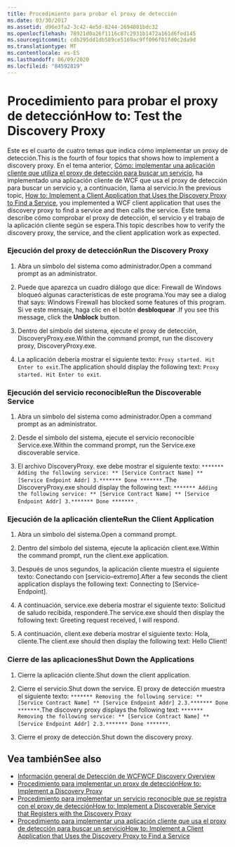 ```yaml
---
title: Procedimiento para probar el proxy de detección
ms.date: 03/30/2017
ms.assetid: d96e3fa2-3c42-4e5d-8244-2694081bdc32
ms.openlocfilehash: 78921d0a26f1116c87c2931b1472a161d6fed145
ms.sourcegitcommit: cdb295dd1db589ce5169ac9ff096f01fd0c2da9d
ms.translationtype: MT
ms.contentlocale: es-ES
ms.lasthandoff: 06/09/2020
ms.locfileid: "84592819"
---
```

# <a name="how-to-test-the-discovery-proxy"></a><span data-ttu-id="0483f-102">Procedimiento para probar el proxy de detección</span><span class="sxs-lookup"><span data-stu-id="0483f-102">How to: Test the Discovery Proxy</span></span>
<span data-ttu-id="0483f-103">Este es el cuarto de cuatro temas que indica cómo implementar un proxy de detección.</span><span class="sxs-lookup"><span data-stu-id="0483f-103">This is the fourth of four topics that shows how to implement a discovery proxy.</span></span> <span data-ttu-id="0483f-104">En el tema anterior, [Cómo: implementar una aplicación cliente que utiliza el proxy de detección para buscar un servicio](client-app-discovery-proxy-to-find-a-service.md), ha implementado una aplicación cliente de WCF que usa el proxy de detección para buscar un servicio y, a continuación, llama al servicio.</span><span class="sxs-lookup"><span data-stu-id="0483f-104">In the previous topic, [How to: Implement a Client Application that Uses the Discovery Proxy to Find a Service](client-app-discovery-proxy-to-find-a-service.md), you implemented a WCF client application that uses the discovery proxy to find a service and then calls the service.</span></span> <span data-ttu-id="0483f-105">Este tema describe cómo comprobar el proxy de detección, el servicio y el trabajo de la aplicación cliente según se espera.</span><span class="sxs-lookup"><span data-stu-id="0483f-105">This topic describes how to verify the discovery proxy, the service, and the client application work as expected.</span></span>  
  
### <a name="run-the-discovery-proxy"></a><span data-ttu-id="0483f-106">Ejecución del proxy de detección</span><span class="sxs-lookup"><span data-stu-id="0483f-106">Run the Discovery Proxy</span></span>  
  
1. <span data-ttu-id="0483f-107">Abra un símbolo del sistema como administrador.</span><span class="sxs-lookup"><span data-stu-id="0483f-107">Open a command prompt as an administrator.</span></span>  
  
2. <span data-ttu-id="0483f-108">Puede que aparezca un cuadro diálogo que dice: Firewall de Windows bloqueó algunas características de este programa.</span><span class="sxs-lookup"><span data-stu-id="0483f-108">You may see a dialog that says: Windows Firewall has blocked some features of this program.</span></span> <span data-ttu-id="0483f-109">Si ve este mensaje, haga clic en el botón **desbloquear** .</span><span class="sxs-lookup"><span data-stu-id="0483f-109">If you see this message, click the **Unblock** button.</span></span>  
  
3. <span data-ttu-id="0483f-110">Dentro del símbolo del sistema, ejecute el proxy de detección, DiscoveryProxy.exe.</span><span class="sxs-lookup"><span data-stu-id="0483f-110">Within the command prompt, run the discovery proxy, DiscoveryProxy.exe.</span></span>  
  
4. <span data-ttu-id="0483f-111">La aplicación debería mostrar el siguiente texto: `Proxy started. Hit Enter to exit`.</span><span class="sxs-lookup"><span data-stu-id="0483f-111">The application should display the following text: `Proxy started. Hit Enter to exit`.</span></span>  
  
### <a name="run-the-discoverable-service"></a><span data-ttu-id="0483f-112">Ejecución del servicio reconocible</span><span class="sxs-lookup"><span data-stu-id="0483f-112">Run the Discoverable Service</span></span>  
  
1. <span data-ttu-id="0483f-113">Abra un símbolo del sistema como administrador.</span><span class="sxs-lookup"><span data-stu-id="0483f-113">Open a command prompt as an administrator.</span></span>  
  
2. <span data-ttu-id="0483f-114">Desde el símbolo del sistema, ejecute el servicio reconocible Service.exe.</span><span class="sxs-lookup"><span data-stu-id="0483f-114">Within the command prompt, run the Service.exe discoverable service.</span></span>  
  
3. <span data-ttu-id="0483f-115">El archivo DiscoveryProxy. exe debe mostrar el siguiente texto: `******* Adding the following service: ** [Service Contract Name] ** [Service Endpoint Addr] 3.******* Done *******` .</span><span class="sxs-lookup"><span data-stu-id="0483f-115">The DiscoveryProxy.exe should display the following text: `******* Adding the following service: ** [Service Contract Name] ** [Service Endpoint Addr] 3.******* Done *******` .</span></span>  
  
### <a name="run-the-client-application"></a><span data-ttu-id="0483f-116">Ejecución de la aplicación cliente</span><span class="sxs-lookup"><span data-stu-id="0483f-116">Run the Client Application</span></span>  
  
1. <span data-ttu-id="0483f-117">Abra un símbolo del sistema.</span><span class="sxs-lookup"><span data-stu-id="0483f-117">Open a command prompt.</span></span>  
  
2. <span data-ttu-id="0483f-118">Dentro del símbolo del sistema, ejecute la aplicación client.exe.</span><span class="sxs-lookup"><span data-stu-id="0483f-118">Within the command prompt, run the client.exe application.</span></span>  
  
3. <span data-ttu-id="0483f-119">Después de unos segundos, la aplicación cliente muestra el siguiente texto: Conectando con [servicio-extremo].</span><span class="sxs-lookup"><span data-stu-id="0483f-119">After a few seconds the client application displays the following text: Connecting to [Service-Endpoint].</span></span>  
  
4. <span data-ttu-id="0483f-120">A continuación, service.exe debería mostrar el siguiente texto: Solicitud de saludo recibida, responderé.</span><span class="sxs-lookup"><span data-stu-id="0483f-120">The service.exe should then display the following text: Greeting request received, I will respond.</span></span>  
  
5. <span data-ttu-id="0483f-121">A continuación, client.exe debería mostrar el siguiente texto: Hola, cliente.</span><span class="sxs-lookup"><span data-stu-id="0483f-121">The client.exe should then display the following text: Hello Client!</span></span>  
  
### <a name="shut-down-the-applications"></a><span data-ttu-id="0483f-122">Cierre de las aplicaciones</span><span class="sxs-lookup"><span data-stu-id="0483f-122">Shut Down the Applications</span></span>  
  
1. <span data-ttu-id="0483f-123">Cierre la aplicación cliente.</span><span class="sxs-lookup"><span data-stu-id="0483f-123">Shut down the client application.</span></span>  
  
2. <span data-ttu-id="0483f-124">Cierre el servicio.</span><span class="sxs-lookup"><span data-stu-id="0483f-124">Shut down the service.</span></span> <span data-ttu-id="0483f-125">El proxy de detección muestra el siguiente texto: `******* Removing the following service: ** [Service Contract Name] ** [Service Endpoint Addr] 2.3.******* Done *******`.</span><span class="sxs-lookup"><span data-stu-id="0483f-125">The discovery proxy displays the following text: `******* Removing the following service: ** [Service Contract Name] ** [Service Endpoint Addr] 2.3.******* Done *******`.</span></span>  
  
3. <span data-ttu-id="0483f-126">Cierre el proxy de detección.</span><span class="sxs-lookup"><span data-stu-id="0483f-126">Shut down the discovery proxy.</span></span>  
  
## <a name="see-also"></a><span data-ttu-id="0483f-127">Vea también</span><span class="sxs-lookup"><span data-stu-id="0483f-127">See also</span></span>

- [<span data-ttu-id="0483f-128">Información general de Detección de WCF</span><span class="sxs-lookup"><span data-stu-id="0483f-128">WCF Discovery Overview</span></span>](wcf-discovery-overview.md)
- [<span data-ttu-id="0483f-129">Procedimiento para implementar un proxy de detección</span><span class="sxs-lookup"><span data-stu-id="0483f-129">How to: Implement a Discovery Proxy</span></span>](how-to-implement-a-discovery-proxy.md)
- [<span data-ttu-id="0483f-130">Procedimiento para implementar un servicio reconocible que se registra con el proxy de detección</span><span class="sxs-lookup"><span data-stu-id="0483f-130">How to: Implement a Discoverable Service that Registers with the Discovery Proxy</span></span>](discoverable-service-that-registers-with-the-discovery-proxy.md)
- [<span data-ttu-id="0483f-131">Procedimiento para implementar una aplicación cliente que usa el proxy de detección para buscar un servicio</span><span class="sxs-lookup"><span data-stu-id="0483f-131">How to: Implement a Client Application that Uses the Discovery Proxy to Find a Service</span></span>](client-app-discovery-proxy-to-find-a-service.md)
